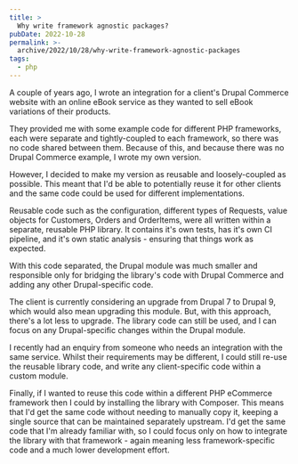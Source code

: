 ```yaml
---
title: >
  Why write framework agnostic packages?
pubDate: 2022-10-28
permalink: >-
  archive/2022/10/28/why-write-framework-agnostic-packages
tags:
  - php
---
```


A couple of years ago, I wrote an integration for a client's Drupal Commerce website with an online eBook service as they wanted to sell eBook variations of their products.

They provided me with some example code for different PHP frameworks, each were separate and tightly-coupled to each framework, so there was no code shared between them. Because of this, and because there was no Drupal Commerce example, I wrote my own version.

However, I decided to make my version as reusable and loosely-coupled as possible. This meant that I'd be able to potentially reuse it for other clients and the same code could be used for different implementations.

Reusable code such as the configuration, different types of Requests, value objects for Customers, Orders and OrderItems, were all written within a separate, reusable PHP library. It contains it's own tests, has it's own CI pipeline, and it's own static analysis - ensuring that things work as expected.

With this code separated, the Drupal module was much smaller and responsible only for bridging the library's code with Drupal Commerce and adding any other Drupal-specific code.

The client is currently considering an upgrade from Drupal 7 to Drupal 9, which would also mean upgrading this module. But, with this approach, there's a lot less to upgrade. The library code can still be used, and I can focus on any Drupal-specific changes within the Drupal module.

I recently had an enquiry from someone who needs an integration with the same service. Whilst their requirements may be different, I could still re-use the reusable library code, and write any client-specific code within a custom module.

Finally, if I wanted to reuse this code within a different PHP eCommerce framework then I could by installing the library with Composer. This means that I'd get the same code without needing to manually copy it, keeping a single source that can be maintained separately upstream. I'd get the same code that I'm already familiar with, so I could focus only on how to integrate the library with that framework - again meaning less framework-specific code and a much lower development effort.
